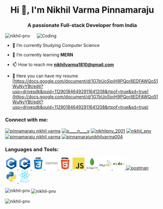 <h1 align="center">Hi 👋, I'm Nikhil Varma Pinnamaraju</h1>
<h3 align="center">A passionate Full-stack Developer from India</h3>
<img align="right" alt="Coding" width="400" src="https://www.iihglobal.com/wp-content/uploads/2019/02/dcsad.gif">

<p align="left"> <img src="https://komarev.com/ghpvc/?username=nikhil-pnv&label=Profile%20views&color=0e75b6&style=flat" alt="nikhil-pnv" /> </p>

- 🔭 I’m currently Studying Computer Science 

- 🌱 I’m currently learning **MERN**

- 📫 How to reach me **nikhilvarma1810@gmail.com**

- 📄 Here you can have my resume [https://docs.google.com/document/d/1G7bUoSjojH9PQor8EDFAWQo51WuNvYBt/edit?usp=drivesdk&ouid=112901846492911641208&rtpof=true&sd=true](https://docs.google.com/document/d/1G7bUoSjojH9PQor8EDFAWQo51WuNvYBt/edit?usp=drivesdk&ouid=112901846492911641208&rtpof=true&sd=true)

<h3 align="left">Connect with me:</h3>
<p align="left">
<a href="https://fb.com/pinnamaraju nikhil varma" target="blank"><img align="center" src="https://raw.githubusercontent.com/rahuldkjain/github-profile-readme-generator/master/src/images/icons/Social/facebook.svg" alt="pinnamaraju nikhil varma" height="30" width="40" /></a>
<a href="https://instagram.com/p____n____v" target="blank"><img align="center" src="https://raw.githubusercontent.com/rahuldkjain/github-profile-readme-generator/master/src/images/icons/Social/instagram.svg" alt="p____n____v" height="30" width="40" /></a>
<a href="https://www.codechef.com/users/nikhilpnv_2001" target="blank"><img align="center" src="https://cdn.jsdelivr.net/npm/simple-icons@3.1.0/icons/codechef.svg" alt="nikhilpnv_2001" height="30" width="40" /></a>
<a href="https://www.hackerrank.com/nikhil_pnv" target="blank"><img align="center" src="https://raw.githubusercontent.com/rahuldkjain/github-profile-readme-generator/master/src/images/icons/Social/hackerrank.svg" alt="nikhil_pnv" height="30" width="40" /></a>
<a href="https://www.hackerearth.com/pinnamaraju nikhil varma" target="blank"><img align="center" src="https://raw.githubusercontent.com/rahuldkjain/github-profile-readme-generator/master/src/images/icons/Social/hackerearth.svg" alt="pinnamaraju nikhil varma" height="30" width="40" /></a>
<a href="https://auth.geeksforgeeks.org/user/pinnamarajunikhilvarma004" target="blank"><img align="center" src="https://raw.githubusercontent.com/rahuldkjain/github-profile-readme-generator/master/src/images/icons/Social/geeks-for-geeks.svg" alt="pinnamarajunikhilvarma004" height="30" width="40" /></a>
</p>

<h3 align="left">Languages and Tools:</h3>
<p align="left"> <a href="https://www.cprogramming.com/" target="_blank" rel="noreferrer"> <img src="https://raw.githubusercontent.com/devicons/devicon/master/icons/c/c-original.svg" alt="c" width="40" height="40"/> </a> <a href="https://www.w3schools.com/cpp/" target="_blank" rel="noreferrer"> <img src="https://raw.githubusercontent.com/devicons/devicon/master/icons/cplusplus/cplusplus-original.svg" alt="cplusplus" width="40" height="40"/> </a> <a href="https://www.w3schools.com/css/" target="_blank" rel="noreferrer"> <img src="https://raw.githubusercontent.com/devicons/devicon/master/icons/css3/css3-original-wordmark.svg" alt="css3" width="40" height="40"/> </a> <a href="https://expressjs.com" target="_blank" rel="noreferrer"> <img src="https://raw.githubusercontent.com/devicons/devicon/master/icons/express/express-original-wordmark.svg" alt="express" width="40" height="40"/> </a> <a href="https://www.w3.org/html/" target="_blank" rel="noreferrer"> <img src="https://raw.githubusercontent.com/devicons/devicon/master/icons/html5/html5-original-wordmark.svg" alt="html5" width="40" height="40"/> </a> <a href="https://developer.mozilla.org/en-US/docs/Web/JavaScript" target="_blank" rel="noreferrer"> <img src="https://raw.githubusercontent.com/devicons/devicon/master/icons/javascript/javascript-original.svg" alt="javascript" width="40" height="40"/> </a> <a href="https://www.mongodb.com/" target="_blank" rel="noreferrer"> <img src="https://raw.githubusercontent.com/devicons/devicon/master/icons/mongodb/mongodb-original-wordmark.svg" alt="mongodb" width="40" height="40"/> </a> <a href="https://www.mysql.com/" target="_blank" rel="noreferrer"> <img src="https://raw.githubusercontent.com/devicons/devicon/master/icons/mysql/mysql-original-wordmark.svg" alt="mysql" width="40" height="40"/> </a> <a href="https://nodejs.org" target="_blank" rel="noreferrer"> <img src="https://raw.githubusercontent.com/devicons/devicon/master/icons/nodejs/nodejs-original-wordmark.svg" alt="nodejs" width="40" height="40"/> </a> <a href="https://postman.com" target="_blank" rel="noreferrer"> <img src="https://www.vectorlogo.zone/logos/getpostman/getpostman-icon.svg" alt="postman" width="40" height="40"/> </a> <a href="https://www.python.org" target="_blank" rel="noreferrer"> <img src="https://raw.githubusercontent.com/devicons/devicon/master/icons/python/python-original.svg" alt="python" width="40" height="40"/> </a> <a href="https://reactjs.org/" target="_blank" rel="noreferrer"> <img src="https://raw.githubusercontent.com/devicons/devicon/master/icons/react/react-original-wordmark.svg" alt="react" width="40" height="40"/> </a> </p>

<p><img align="left" src="https://github-readme-stats.vercel.app/api/top-langs?username=nikhil-pnv&show_icons=true&locale=en&layout=compact" alt="nikhil-pnv" /></p>

<p>&nbsp;<img align="center" src="https://github-readme-stats.vercel.app/api?username=nikhil-pnv&show_icons=true&locale=en" alt="nikhil-pnv" /></p>

<p><img align="center" src="https://github-readme-streak-stats.herokuapp.com/?user=nikhil-pnv&" alt="nikhil-pnv" /></p>
